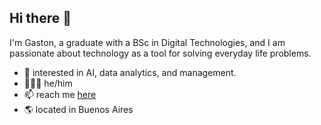 ## Hi there 👋

I'm Gaston, a graduate with a BSc in Digital Technologies, and I am passionate about technology as a tool for solving everyday life problems.

- 🔭 interested in AI, data analytics, and management.
- 🧑🏻‍💻 he/him
- 📫 reach me [here](https://www.linkedin.com/in/gaston-lm/)
- 🌎 located in Buenos Aires
